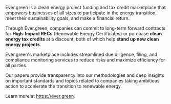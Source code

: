 Ever.green is a clean energy project funding and tax credit marketplace that empowers businesses of all sizes to participate in the energy transition, meet their sustainability goals, and make a financial return. 

Through Ever.green, companies can commit to long-term forward contracts for **High-Impact RECs** (Renewable Energy Certificates) or purchase **clean energy tax credits** at a discount, both of which help **stand up new clean energy projects**. 

Ever.green's marketplace includes streamlined due diligence, filing, and compliance monitoring services to reduce risks and maximize efficiency for all parties. 

Our papers provide transparency into our methodologies and deep insights on important standards and topics related to companies taking ambitious action to accelerate the transition to renewable energy. 

Learn more at https://ever.green.
